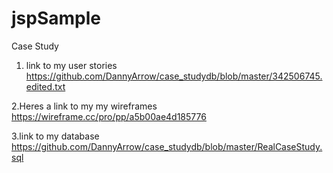 # jspSample
Case Study


1. link to my user stories
https://github.com/DannyArrow/case_studydb/blob/master/342506745.edited.txt

2.Heres a link to my my wireframes 
https://wireframe.cc/pro/pp/a5b00ae4d185776

3.link to my database
https://github.com/DannyArrow/case_studydb/blob/master/RealCaseStudy.sql

